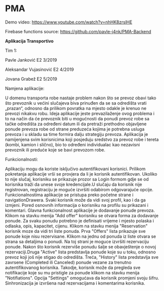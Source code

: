 # PMA

Demo video: https://www.youtube.com/watch?v=nhHK8zrslHE

Firebase functions source: https://github.com/pavle-j4nk/PMA-Backend


**Aplikacija Transportivo**

Tim 1:

Pavle Janković E2 3/2019

Aleksandar Vujasinović E2 4/2019

Jovana Grabež E2 5/2019


Namjena aplikacije:

U domenu transporta robe nastaje problem nakon što se prevoz obavi tako što prevoznik u većini slučajeva biva prinuđen da se sa odredišta vrati „prazan“, odnosno da prilikom povratka na mjesto odakle je krenuo ne prevozi nikakvu robu. Ideja aplikacije jeste prevazilaženje ovog problema i to na način da će prevoznik biti u mogućnosti da ponudi prevoz robe sa tačke odredišta za određeni datum ili da pretraži prethodno objavljene ponude prevoza robe od strane preduzeća kojima je potrebna usluga prevoza i u skladu sa time formira dalju strategiju prevoza.
Aplikacija je namijenjena svim korisnicima koji posjeduju sredstvo za prevoz robe i tereta (kombi, kamion i slično), bio to određeni individualac kao nezavisni prevoznik ili preduće koje se bavi prevozom robe.

Funkcionalnosti:

Aplikaciju mogu da koriste isključivo autentifikovani korisnici. Prilikom pokretanja aplikacije vrši se provjera da li je korisnik autentifikovan. Ukoliko to nije slučaj, korisniku se prikazuje prozor sa Login formom gdje se od korisnika traži da unese svoje kredencijale.U slučaju da korisnik nije registrovan, registraciju je moguće izvršiti odabirom odgovarajuće opcije. Funkcionalnostima aplikacije se pristupa preko početne strane i navigationDrawera. Svaki korisnik može
da vidi svoj profil, kao i da ga izmjeni. Pored osnovnih informacija o korisniku na profilu su prikazani i komentari.
Glavna funkcionalnost aplikacije je dodavanje ponude prevoza. Klikom na stavku menija "Add offer" korisniku se otvara forma za dodavanje ponude. Za svaku ponudu potrebno je definisati vrijeme i mjesto polaska i odlaska, opis, kapacitet, cijenu.
Klikom na stavku menija "Reservation" korisnik moze da vidi tri liste ponuda. Prva "Offers" lista prikazuje sve ponude koje nisu rezervisane. Klikom na jednu od ponuda iz liste otvara se strana sa detaljima o ponudi. Na toj strani je moguce izvršiti rezervaciju ponude. Nakon što korisnik rezerviše ponudu šalje se obavještenje  o
novoj rezervaciji.Druga "Active" lista predstavlja ponude koje su u toku, odnosno prevoz koji još nije stigao do odredišta.
Treća, "History" lista predstavlja sve zavrsene (Completed ili Canceled) ponude vezane za trenutno autentifikovanog korisnika. Takodje, korisnik može da pregleda sve notifikacije koje su mu pristigle za ponude klikom na stavku menija "Notifiations".
Opcija "Settings" omogućava da korisnik promjeni svoju šifru.
Sinhronizacija je izvršena nad rezervacijama i komentarima korisnika.
